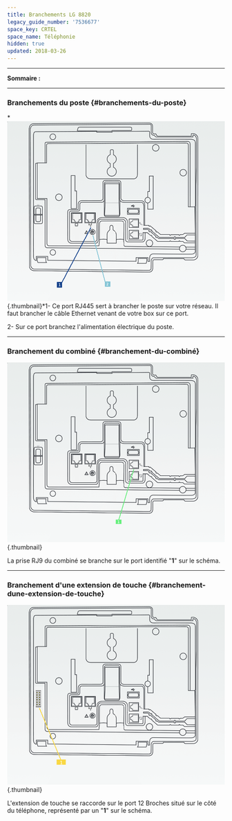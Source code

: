 ```yaml
---
title: Branchements LG 8820
legacy_guide_number: '7536677'
space_key: CRTEL
space_name: Téléphonie
hidden: true
updated: 2018-03-26
---
```



------------------------------------------------------------------------

**Sommaire :**

------------------------------------------------------------------------

### Branchements du poste {#branchements-du-poste}

*![](images/LGBranchements.png){.thumbnail}*1- Ce port RJ445 sert à brancher le poste sur votre réseau. Il faut brancher le câble Ethernet venant de votre box sur ce port.

2- Sur ce port branchez l'alimentation électrique du poste.

------------------------------------------------------------------------

### Branchement du combiné {#branchement-du-combiné}

![](images/LGBranchementsCombibi.png){.thumbnail}

La prise RJ9 du combiné se branche sur le port identifié "**1**" sur le schéma.

------------------------------------------------------------------------

### Branchement d'une extension de touche {#branchement-dune-extension-de-touche}

![](images/LGBranchementsEXT.png){.thumbnail}

L'extension de touche se raccorde sur le port 12 Broches situé sur le côté du téléphone, représenté par un "**1**" sur le schéma.


